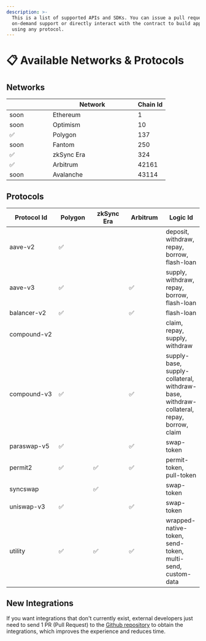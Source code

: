 ```yaml
---
description: >-
  This is a list of supported APIs and SDKs. You can issue a pull request to add
  on-demand support or directly interact with the contract to build applications
  using any protocol.
---
```


# 📋 Available Networks & Protocols

## Networks

<table><thead><tr><th width="97"></th><th width="206">Network</th><th data-type="number">Chain Id</th></tr></thead><tbody><tr><td>soon</td><td>Ethereum</td><td>1</td></tr><tr><td>soon</td><td>Optimism</td><td>10</td></tr><tr><td>✅</td><td>Polygon</td><td>137</td></tr><tr><td>soon</td><td>Fantom</td><td>250</td></tr><tr><td>✅</td><td>zkSync Era</td><td>324</td></tr><tr><td>✅</td><td>Arbitrum</td><td>42161</td></tr><tr><td>soon</td><td>Avalanche</td><td>43114</td></tr></tbody></table>

## Protocols

<table><thead><tr><th width="157">Protocol Id</th><th width="96">Polygon</th><th width="119">zkSync Era</th><th width="101">Arbitrum</th><th>Logic Id</th></tr></thead><tbody><tr><td>aave-v2</td><td>✅</td><td></td><td></td><td>deposit, withdraw, repay, borrow, flash-loan</td></tr><tr><td>aave-v3</td><td>✅</td><td></td><td>✅</td><td>supply, withdraw, repay, borrow, flash-loan</td></tr><tr><td>balancer-v2</td><td>✅</td><td></td><td>✅</td><td>flash-loan</td></tr><tr><td>compound-v2</td><td></td><td></td><td></td><td>claim, repay, supply, withdraw</td></tr><tr><td>compound-v3</td><td>✅</td><td></td><td>✅</td><td>supply-base, supply-collateral, withdraw-base, withdraw-collateral, repay, borrow, claim</td></tr><tr><td>paraswap-v5</td><td>✅</td><td></td><td>✅</td><td>swap-token</td></tr><tr><td>permit2</td><td>✅</td><td>✅</td><td>✅</td><td>permit-token, pull-token</td></tr><tr><td>syncswap</td><td></td><td>✅</td><td></td><td>swap-token</td></tr><tr><td>uniswap-v3</td><td>✅</td><td></td><td>✅</td><td>swap-token</td></tr><tr><td>utility</td><td>✅</td><td>✅</td><td>✅</td><td>wrapped-native-token, send-token, multi-send, custom-data</td></tr></tbody></table>

## New Integrations

If you want integrations that don't currently exist, external developers just need to send 1 PR (Pull Request) to the [Github repository](https://github.com/dinngo/protocolink-logics) to obtain the integrations, which improves the experience and reduces time.
